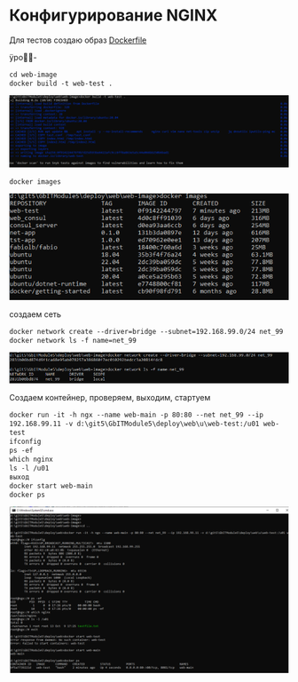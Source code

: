 # Конфигурирование NGINX

Для тестов создаю образ [Dockerfile](web-image/Dockerfile)

ÿ ро⿠۝  -  
```
cd web-image
docker build -t web-test .
``` 
![ScreenShot01](ScreenShots/Screenshot01.png)

```
docker images
``` 
![ScreenShot02](ScreenShots/Screenshot02.png)

создаем сеть
```
docker network create --driver=bridge --subnet=192.168.99.0/24 net_99
docker network ls -f name=net_99
```
![ScreenShot03](ScreenShots/Screenshot03.png)


Создаем контейнер, проверяем, выходим, стартуем
```
docker run -it -h ngx --name web-main -p 80:80 --net net_99 --ip 192.168.99.11 -v d:\git5\GbITModule5\deploy\web\u\web-test:/u01 web-test
ifconfig
ps -ef
which nginx
ls -l /u01
выход
docker start web-main
docker ps
```
![ScreenShot04](ScreenShots/Screenshot04.png)
